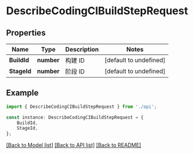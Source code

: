 # DescribeCodingCIBuildStepRequest


## Properties

Name | Type | Description | Notes
------------ | ------------- | ------------- | -------------
**BuildId** | **number** | 构建 ID | [default to undefined]
**StageId** | **number** | 阶段 ID | [default to undefined]

## Example

```typescript
import { DescribeCodingCIBuildStepRequest } from './api';

const instance: DescribeCodingCIBuildStepRequest = {
    BuildId,
    StageId,
};
```

[[Back to Model list]](../README.md#documentation-for-models) [[Back to API list]](../README.md#documentation-for-api-endpoints) [[Back to README]](../README.md)
